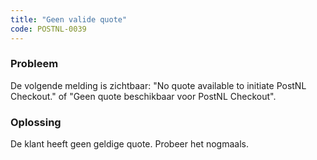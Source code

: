 ```yaml
---
title: "Geen valide quote"
code: POSTNL-0039
---
```



<p><h3>Probleem</h3></p><p>De volgende melding is zichtbaar: "No quote available to initiate PostNL Checkout." of "Geen quote beschikbaar voor PostNL Checkout".</p><p><h3>Oplossing</h3></p><p>De klant heeft geen geldige quote. Probeer het nogmaals.</p>
